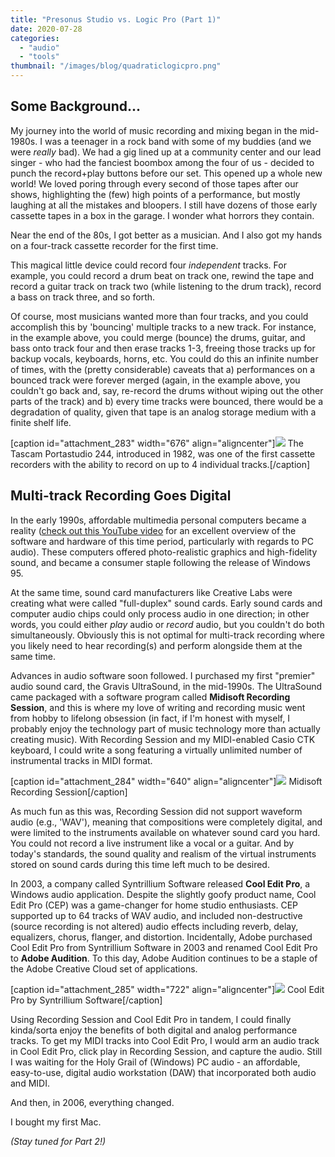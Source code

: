 ```yaml
---
title: "Presonus Studio vs. Logic Pro (Part 1)"
date: 2020-07-28
categories: 
  - "audio"
  - "tools"
thumbnail: "/images/blog/quadraticlogicpro.png"
---
```


## Some Background...

My journey into the world of music recording and mixing began in the mid-1980s. I was a teenager in a rock band with some of my buddies (and we were _really_ bad). We had a gig lined up at a community center and our lead singer - who had the fanciest boombox among the four of us - decided to punch the record+play buttons before our set. This opened up a whole new world! We loved poring through every second of those tapes after our shows, highlighting the (few) high points of a performance, but mostly laughing at all the mistakes and bloopers. I still have dozens of those early cassette tapes in a box in the garage. I wonder what horrors they contain.

Near the end of the 80s, I got better as a musician. And I also got my hands on a four-track cassette recorder for the first time.

This magical little device could record four _independent_ tracks. For example, you could record a drum beat on track one, rewind the tape and record a guitar track on track two (while listening to the drum track), record a bass on track three, and so forth.

Of course, most musicians wanted more than four tracks, and you could accomplish this by 'bouncing' multiple tracks to a new track. For instance, in the example above, you could merge (bounce) the drums, guitar, and bass onto track four and then erase tracks 1-3, freeing those tracks up for backup vocals, keyboards, horns, etc. You could do this an infinite number of times, with the (pretty considerable) caveats that a) performances on a bounced track were forever merged (again, in the example above, you couldn't go back and, say, re-record the drums without wiping out the other parts of the track) and b) every time tracks were bounced, there would be a degradation of quality, given that tape is an analog storage medium with a finite shelf life.

\[caption id="attachment\_283" width="676" align="aligncenter"\]![](images/Untitled-2.png) The Tascam Portastudio 244, introduced in 1982, was one of the first cassette recorders with the ability to record on up to 4 individual tracks.\[/caption\]

## Multi-track Recording Goes Digital

In the early 1990s, affordable multimedia personal computers became a reality ([check out this YouTube video](https://www.youtube.com/watch?v=QV4p3nDtRmw) for an excellent overview of the software and hardware of this time period, particularly with regards to PC audio). These computers offered photo-realistic graphics and high-fidelity sound, and became a consumer staple following the release of Windows 95.

At the same time, sound card manufacturers like Creative Labs were creating what were called "full-duplex" sound cards. Early sound cards and computer audio chips could only process audio in one direction; in other words, you could either _play_ audio or _record_ audio, but you couldn't do both simultaneously. Obviously this is not optimal for multi-track recording where you likely need to hear recording(s) and perform alongside them at the same time.

Advances in audio software soon followed. I purchased my first "premier" audio sound card, the Gravis UltraSound, in the mid-1990s. The UltraSound came packaged with a software program called **Midisoft Recording Session**, and this is where my love of writing and recording music went from hobby to lifelong obsession (in fact, if I'm honest with myself, I probably enjoy the technology part of music technology more than actually creating music). With Recording Session and my MIDI-enabled Casio CTK keyboard, I could write a song featuring a virtually unlimited number of instrumental tracks in MIDI format.

\[caption id="attachment\_284" width="640" align="aligncenter"\]![](images/Midisoft-Recording-Session-1.07-for-Windows-Edit.png) Midisoft Recording Session\[/caption\]

As much fun as this was, Recording Session did not support waveform audio (e.g., 'WAV'), meaning that compositions were completely digital, and were limited to the instruments available on whatever sound card you hard. You could not record a live instrument like a vocal or a guitar. And by today's standards, the sound quality and realism of the virtual instruments stored on sound cards during this time left much to be desired.

In 2003, a company called Syntrillium Software released **Cool Edit Pro**, a Windows audio application. Despite the slightly goofy product name, Cool Edit Pro (CEP) was a game-changer for home studio enthusiasts. CEP supported up to 64 tracks of WAV audio, and included non-destructive (source recording is not altered) audio effects including reverb, delay, equalizers, chorus, flanger, and distortion. Incidentally, Adobe purchased Cool Edit Pro from Syntrillium Software in 2003 and renamed Cool Edit Pro to **Adobe Audition**. To this day, Adobe Audition continues to be a staple of the Adobe Creative Cloud set of applications.

\[caption id="attachment\_285" width="722" align="aligncenter"\]![](images/cep.png) Cool Edit Pro by Syntrillium Software\[/caption\]

Using Recording Session and Cool Edit Pro in tandem, I could finally kinda/sorta enjoy the benefits of both digital and analog performance tracks. To get my MIDI tracks into Cool Edit Pro, I would arm an audio track in Cool Edit Pro, click play in Recording Session, and capture the audio. Still I was waiting for the Holy Grail of (Windows) PC audio - an affordable, easy-to-use, digital audio workstation (DAW) that incorporated both audio and MIDI.

And then, in 2006, everything changed.

I bought my first Mac.

_(Stay tuned for Part 2!)_
